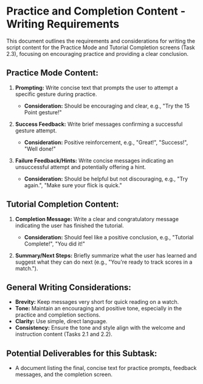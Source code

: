 # Practice and Completion Content - Writing Requirements

This document outlines the requirements and considerations for writing the script content for the Practice Mode and Tutorial Completion screens (Task 2.3), focusing on encouraging practice and providing a clear conclusion.

## Practice Mode Content:

1.  **Prompting:** Write concise text that prompts the user to attempt a specific gesture during practice.
    *   **Consideration:** Should be encouraging and clear, e.g., "Try the 15 Point gesture!"

2.  **Success Feedback:** Write brief messages confirming a successful gesture attempt.
    *   **Consideration:** Positive reinforcement, e.g., "Great!", "Success!", "Well done!"

3.  **Failure Feedback/Hints:** Write concise messages indicating an unsuccessful attempt and potentially offering a hint.
    *   **Consideration:** Should be helpful but not discouraging, e.g., "Try again.", "Make sure your flick is quick."

## Tutorial Completion Content:

1.  **Completion Message:** Write a clear and congratulatory message indicating the user has finished the tutorial.
    *   **Consideration:** Should feel like a positive conclusion, e.g., "Tutorial Complete!", "You did it!"

2.  **Summary/Next Steps:** Briefly summarize what the user has learned and suggest what they can do next (e.g., "You're ready to track scores in a match.").

## General Writing Considerations:

*   **Brevity:** Keep messages very short for quick reading on a watch.
*   **Tone:** Maintain an encouraging and positive tone, especially in the practice and completion sections.
*   **Clarity:** Use simple, direct language.
*   **Consistency:** Ensure the tone and style align with the welcome and instruction content (Tasks 2.1 and 2.2).

## Potential Deliverables for this Subtask:

*   A document listing the final, concise text for practice prompts, feedback messages, and the completion screen. 